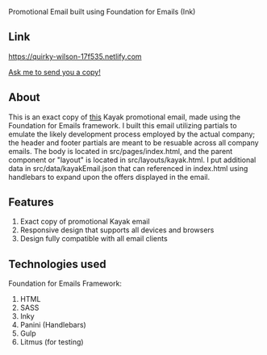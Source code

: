 Promotional Email built using Foundation for Emails (Ink)

## Link
https://quirky-wilson-17f535.netlify.com

<a href="mailto: osablove@gmail.com?Subject=Foundation%20Email%20Request">Ask me to send you a copy!</a>

## About
This is an exact copy of <a href="#">this</a> Kayak promotional email, made using the Foundation for Emails framework. I built this email utilizing partials to emulate the likely development process employed by the actual company; the header and footer partials are meant to be resuable across all company emails. The body is located in src/pages/index.html, and the parent component or "layout" is located in src/layouts/kayak.html. I put additional data in src/data/kayakEmail.json that can referenced in index.html using handlebars to expand upon the offers displayed in the email.

## Features
1. Exact copy of promotional Kayak email
2. Responsive design that supports all devices and browsers
3. Design fully compatible with all email clients

## Technologies used
Foundation for Emails Framework:
1. HTML
2. SASS
3. Inky
4. Panini (Handlebars)
5. Gulp
6. Litmus (for testing)
